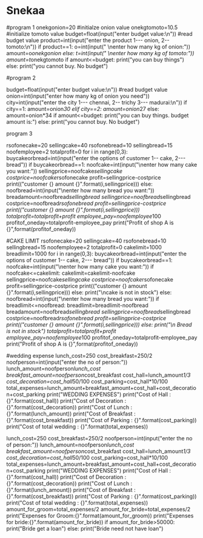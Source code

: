 # Snekaa
#program 1
onekgonion=20  #initialze onion value
onekgtomoto=10.5 #initialize tomoto value
budget=float(input("enter budget value:\n")) #read budget value
product=int(input("enter the product 1--- onion, 2-- tomoto:\n"))
if product==1:
    o=int(input(" \nenter how many kg of onion:"))
    amount=o*onekgonion
else:
     t=int(input(" \nenter how many kg of tomoto:"))
     amount=t*onekgtomoto
if amount<=budget:
    print("you can buy things")
else:
    print("you cannot buy. No budget")


#program 2

budget=float(input("enter budget value:\n")) #read budget value
onion=int(input("enter how many kg of onion you need"))
city=int(input("enter the city 1--- chennai, 2-- trichy    3--- madurai:\n"))
if city==1:
    amount=onion*30
elif city==2:
     amount=onion*27
else:
    amount=onion*34
if amount<=budget:
    print("you can buy things. budget amount is:")
else:
    print("you cannot buy. No budget")
    
    
    
program 3

rsofonecake=20
sellingcake=40
rsofonebread=10
sellingbread=15
noofemployee=2
totalprofit=0
for i in range(0,3):
    buycakeorbread=int(input("enter the options of customer 1-- cake, 2--- bread"))
    if buycakeorbread==1:
        noofcake=int(input("\nenter how many cake you want:"))
        sellingprice=noofcake*sellingcake
        costprice=noofcake*rsofonecake
        profit=sellingprice-costprice
        print(("customer {}  amount {}".format(i,sellingprice)))
    else:
        noofbread=int(input("\nenter how many bread you want:"))
        breadamount=noofbread*sellingbread
        sellingprice=noofbread*sellingbread
        costprice=noofbread*rsofonebread
        profit=sellingprice-costprice
        print(("customer {} amount {}".format(i,sellingprice)))
    totalprofit=totalprofit+profit
employee_pay=noofemployee*100
profitof_oneday=totalprofit-employee_pay
print("Profit of shop A is {}",format(profitof_oneday))


#CAKE LIMIT
rsofonecake=20
sellingcake=40
rsofonebread=10
sellingbread=15
noofemployee=2
totalprofit=0
cakelimit=1000
breadlimit=1000
for i in range(0,3):
    buycakeorbread=int(input("enter the options of customer 1-- cake, 2--- bread"))
    if buycakeorbread==1:
        noofcake=int(input("\nenter how many cake you want:"))
        if noofcake<=cakelimit:
            cakelimit=cakelimit-noofcake
            sellingprice=noofcake*sellingcake
            costprice=noofcake*rsofonecake
            profit=sellingprice-costprice
            print(("customer {}  amount {}".format(i,sellingprice)))
        else:
            print("\ncake is not in stock")
    else:
        noofbread=int(input("\nenter how many bread you want:"))
        if breadlimit<=noofbread:
            breadlimit=breadlimit-noofbread
            breadamount=noofbread*sellingbread
            sellingprice=noofbread*sellingbread
            costprice=noofbread*rsofonebread
            profit=sellingprice-costprice
            print(("customer {} amount {}".format(i,sellingprice)))
        else:
            print("\n Bread is not in stock")
    totalprofit=totalprofit+profit
employee_pay=noofemployee*100
profitof_oneday=totalprofit-employee_pay
print("Profit of shop A is {}",format(profitof_oneday))


#wedding expense
lunch_cost=250
cost_breakfast=250/2
noofperson=int(input("enter the no of person:"))
lunch_amount=noofperson*lunch_cost
breakfast_amount=noofperson*cost_breakfast
cost_hall=lunch_amount*1/3
cost_decoration=cost_hall*50/100
cost_parking=cost_hall*10/100
total_expenses=lunch_amount+breakfast_amount+cost_hall+cost_decoration+cost_parking
print("WEDDING EXPENSES")
print("Cost of Hall : {}".format(cost_hall))
print("Cost of Decoration : {}".format(cost_decoration)) 
print("Cost of Lunch : {}".format(lunch_amount))
print("Cost of Breakfast : {}".format(cost_breakfast))
print("Cost of Parking : {}".format(cost_parking))
print("Cost of total wedding  : {}".format(total_expenses))


lunch_cost=250
cost_breakfast=250/2
noofperson=int(input("enter the no of person:"))
lunch_amount=noofperson*lunch_cost
breakfast_amount=noofperson*cost_breakfast
cost_hall=lunch_amount*1/3
cost_decoration=cost_hall*50/100
cost_parking=cost_hall*10/100
total_expenses=lunch_amount+breakfast_amount+cost_hall+cost_decoration+cost_parking
print("WEDDING EXPENSES")
print("Cost of Hall : {}".format(cost_hall))
print("Cost of Decoration : {}".format(cost_decoration)) 
print("Cost of Lunch : {}".format(lunch_amount))
print("Cost of Breakfast : {}".format(cost_breakfast))
print("Cost of Parking : {}".format(cost_parking))
print("Cost of total wedding  : {}".format(total_expenses)) 
amount_for_groom=total_expenses/2
amount_for_bride=total_expenses/2
print("Expenses for Groom:{}".format(amount_for_groom))
print("Expenses for bride:{}".format(amount_for_bride))
if amount_for_bride>50000:
    print("Bride get a loan")
else:
    print("Bride need not have loan")






    
    
